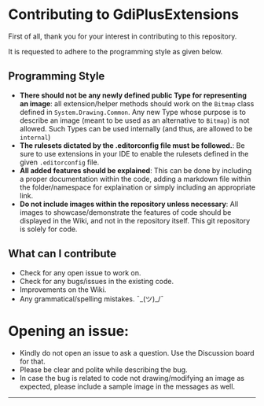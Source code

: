 # Contributing to GdiPlusExtensions

First of all, thank you for your interest in contributing to this repository. 

It is requested to adhere to the programming style as given below.

## Programming Style

- **There should not be any newly defined public Type for representing an image**: all extension/helper methods should work on the `Bitmap`  class defined in `System.Drawing.Common`. Any new Type whose purpose is to describe an image (meant to be used as an alternative to `Bitmap`) is not allowed. Such Types can be used internally (and thus, are allowed to be `internal`)
- **The rulesets dictated by the .editorconfig file must be followed.**: Be sure to use extensions in your IDE to enable the rulesets defined in the given `.editorconfig` file.
- **All added features should be explained**: This can be done by including a proper documentation within the code, adding a markdown file within the folder/namespace for explaination or simply including an appropriate link. 
- **Do not include images within the repository unless necessary**: All images to showcase/demonstrate the features of code should be displayed in the Wiki, and not in the repository itself. This git repository is solely for code.

## What can I contribute

- Check for any open issue to work on.
- Check for any bugs/issues in the existing code.
- Improvements on the Wiki.
- Any grammatical/spelling mistakes. ¯\_(ツ)_/¯

# Opening an issue:

- Kindly do not open an issue to ask a question. Use the Discussion board for that. 
- Please be clear and polite while describing the bug.
- In case the bug is related to code not drawing/modifying an image as expected, please include a sample image in the messages as well.

---